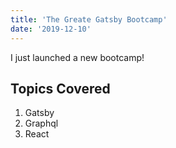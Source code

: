 ```yaml
---
title: 'The Greate Gatsby Bootcamp'
date: '2019-12-10'
---
```


I just launched a new bootcamp!

## Topics Covered

1. Gatsby
2. Graphql
3. React
